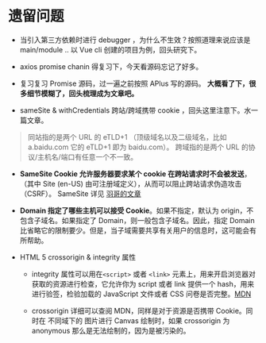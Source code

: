 # 遗留问题

- 当引入第三方依赖时进行 debugger ，为什么不生效？按照道理来说应该是 main/module .. 以 Vue cli 创建的项目为例，回头研究下。

- axios promise chanin 得复习下，今天看源码忘记了好多。

- 复习复习 Promise 源码，过一遍之前按照 APlus 写的源码。 **大概看了下，很多细节模糊了，回头梳理成为文章吧。**

- sameSite & withCredentials 跨站/跨域携带 cookie ，回头这里注意下。水一篇文章。

> 同站指的是两个 URL 的 eTLD+1 （顶级域名以及二级域名，比如 a.baidu.com 它的 eTLD+1 即为 baidu.com）。
> 跨域指的是两个 URL 的协议/主机名/端口有任意一个不一致。

- **SameSite Cookie 允许服务器要求某个 cookie 在跨站请求时不会被发送**，（其中 Site (en-US) 由可注册域定义），从而可以阻止跨站请求伪造攻击（CSRF）。 SameSite 详见 [羽哥的文章](https://github.com/mqyqingfeng/Blog/issues/157)

- **Domain 指定了哪些主机可以接受 Cookie**。如果不指定，默认为 origin，不包含子域名。如果指定了 Domain，则一般包含子域名。因此，指定 Domain 比省略它的限制要少。但是，当子域需要共享有关用户的信息时，这可能会有所帮助。

* HTML 5 crossorigin & integrity 属性

  - integrity 属性可以用在`<script>` 或者 `<link>` 元素上，用来开启浏览器对获取的资源进行检查，它允许你为 script 或者 link 提供一个 hash，用来进行验签，检验加载的 JavaScript 文件或者 CSS 问卷是否完整。[MDN](https://developer.mozilla.org/zh-CN/docs/Web/Security/Subresource_Integrity)

  - crossorigin 详细可以查阅 MDN，同样是对于资源是否携带 Cookie。同时在 不同域下的 图片进行 Canvas 绘制时，如果 crossorigin 为 anonymous 那么是无法绘制的，因为是被污染的。
